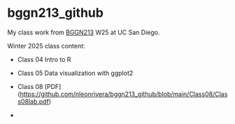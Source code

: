 # bggn213_github
My class work from [BGGN213](https://bioboot.github.io/bggn213_W25/schedule/#15) W25 at UC San Diego.


Winter 2025 class content:

- Class 04 Intro to R

- Class 05 Data visualization with ggplot2

- Class 08 [PDF] (https://github.com/nleonrivera/bggn213_github/blob/main/Class08/Class08lab.pdf)
 - 

